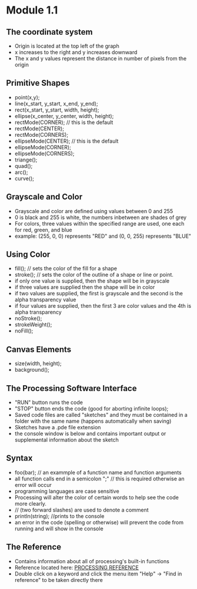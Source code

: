 # Module 1.1
## The coordinate system
* Origin is located at the top left of the graph
* x increases to the right and y increases downward
* The x and y values represent the distance in number of pixels from the origin

## Primitive Shapes
* point(x,y);
* line(x_start, y_start, x_end, y_end);
* rect(x_start, y_start, width, height);
* ellipse(x_center, y_center, width, height);
* rectMode(CORNER);  // this is the default
* rectMode(CENTER);
* rectMode(CORNERS);
* ellipseMode(CENTER); // this is the default
* ellipseMode(CORNER);
* ellipseMode(CORNERS);
* triange();
* quad();
* arc();
* curve();

## Grayscale and Color
* Grayscale and color are defined using values between 0 and 255
* 0 is black and 255 is white, the numbers inbetween are shades of grey
* For colors, three values within the specified range are used, one each for red, green, and blue
* example: (255, 0, 0) represents "RED" and (0, 0, 255) represents "BLUE"

## Using Color
* fill(); // sets the color of the fill for a shape
* stroke(); // sets the color of the outline of a shape or line or point.
* if only one value is supplied, then the shape will be in grayscale
* if three values are supplied then the shape will be in color
* if two values are supplied, the first is grayscale and the second is the alpha transparency value
* if four values are supplied, then the first 3 are color values and the 4th is alpha transparency
* noStroke();
* strokeWeight();
* noFill();

## Canvas Elements
* size(width, height);
* background();

## The Processing Software Interface
* "RUN" button runs the code
* "STOP" button ends the code (good for aborting infinite loops);
* Saved code files are called "sketches" and they must be contained in a folder with the same name (happens automatically when saving)
* Sketches have a .pde file extension
* the console window is below and contains important output or supplemental information about the sketch

## Syntax
* foo(bar); // an exammple of a function name and function arguments
* all function calls end in a semicolon ";" // this is required otherwise an error will occur
* programming languages are case sensitive
* Processing will alter the color of certain words to help see the code more clearly. 
* // (two forward slashes) are used to denote a comment
* println(string); //prints to the console
* an error in the code (spelling or otherwise) will prevent the code from running and will show in the console

## The Reference
* Contains information about all of processing's built-in functions
* Reference located here: [PROCESSING REFERENCE](http://www.processing.org)
* Double click on a keyword and click the menu item "Help" -> "Find in reference" to be taken directly there


